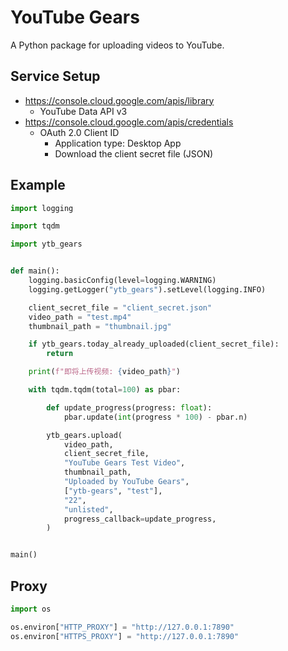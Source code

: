 # YouTube Gears

A Python package for uploading videos to YouTube.

## Service Setup

- <https://console.cloud.google.com/apis/library>
  - YouTube Data API v3
- <https://console.cloud.google.com/apis/credentials>
  - OAuth 2.0 Client ID
    - Application type: Desktop App
    - Download the client secret file (JSON)

## Example

```python
import logging

import tqdm

import ytb_gears


def main():
    logging.basicConfig(level=logging.WARNING)
    logging.getLogger("ytb_gears").setLevel(logging.INFO)

    client_secret_file = "client_secret.json"
    video_path = "test.mp4"
    thumbnail_path = "thumbnail.jpg"

    if ytb_gears.today_already_uploaded(client_secret_file):
        return

    print(f"即将上传视频: {video_path}")

    with tqdm.tqdm(total=100) as pbar:

        def update_progress(progress: float):
            pbar.update(int(progress * 100) - pbar.n)

        ytb_gears.upload(
            video_path,
            client_secret_file,
            "YouTube Gears Test Video",
            thumbnail_path,
            "Uploaded by YouTube Gears",
            ["ytb-gears", "test"],
            "22",
            "unlisted",
            progress_callback=update_progress,
        )


main()
```

## Proxy

```python
import os

os.environ["HTTP_PROXY"] = "http://127.0.0.1:7890"
os.environ["HTTPS_PROXY"] = "http://127.0.0.1:7890"
```
